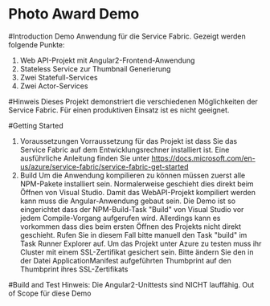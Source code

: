 Photo Award Demo
================
#Introduction
Demo Anwendung für die Service Fabric. Gezeigt werden folgende Punkte:
1. Web API-Projekt mit Angular2-Frontend-Anwendung
2. Stateless Service zur Thumbnail Generierung
3. Zwei Statefull-Services 
4. Zwei Actor-Services

#Hinweis
Dieses Projekt demonstriert die verschiedenen Möglichkeiten der Service Fabric. Für einen produktiven Einsatz ist es nicht geeignet.

#Getting Started
1. Voraussetzungen
Vorraussetzung für das Projekt ist dass Sie das Service Fabric auf dem Entwicklungsrechner installiert ist. Eine ausführliche Anleitung finden Sie unter https://docs.microsoft.com/en-us/azure/service-fabric/service-fabric-get-started
2.	Build
Um die Anwendung kompilieren zu können müssen zuerst alle NPM-Pakete installiert sein. Normalerweise geschieht dies direkt beim Öffnen von Visual Studio. 
Damit das WebAPI-Projekt kompiliert werden kann muss die Angular-Anwendung gebaut sein. Die Demo ist so eingerichtet dass der NPM-Build-Task "Build" von Visual Studio
vor jedem Compile-Vorgang aufgerufen wird. Allerdings kann es vorkommen dass dies beim ersten Öffnen des Projekts nicht direkt geschieht. Rufen Sie in diesem Fall bitte 
manuell den Task "build" im Task Runner Explorer auf.
Um das Projekt unter Azure zu testen muss ihr Cluster mit einem SSL-Zertifikat gesichert sein. Bitte ändern Sie den in der Datei ApplicationManifest aufgeführten 
Thumbprint auf den Thumbprint ihres SSL-Zertifikats



#Build and Test
Hinweis: Die Angular2-Unittests sind NICHT lauffähig. Out of Scope für diese Demo 

